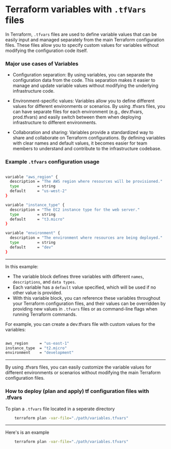 # Terraform variables with `.tfVars` files

In Terraform, `.tfvars` files are used to define variable values that can be easily input and managed separately from the main Terraform configuration files. These files allow you to specify custom values for variables without modifying the configuration code itself.

### Major use cases of Variables
-  Configuration separation: By using variables, you can separate the configuration data from the code. This separation makes it easier to manage and update variable values without modifying the underlying infrastructure code.

- Environment-specific values: Variables allow you to define different values for different environments or scenarios. By using .tfvars files, you can have separate files for each environment (e.g., dev.tfvars, prod.tfvars) and easily switch between them when deploying infrastructure to different environments.

- Collaboration and sharing: Variables provide a standardized way to share and collaborate on Terraform configurations. By defining variables with clear names and default values, it becomes easier for team members to understand and contribute to the infrastructure codebase.

### Example `.tfvars` configuration usage

```sh

variable "aws_region" {
  description = "The AWS region where resources will be provisioned."
  type        = string
  default     = "us-west-2"
}

variable "instance_type" {
  description = "The EC2 instance type for the web server."
  type        = string
  default     = "t3.micro"
}

variable "environment" {
  description = "The environment where resources are being deployed."
  type        = string
  default     = "dev"
}

```
---
In this example:

- The variable block defines three variables with different `names`, `descriptions`, and `data types`.
- Each variable has a `default` value specified, which will be used if no other value is provided.
-  With this variable block, you can reference these variables throughout your Terraform configuration files, and their values can be overridden by providing new values in `.tfvars` files or as command-line flags when running Terraform commands.

For example, you can create a dev.tfvars file with custom values for the variables:

```sh

aws_region     = "us-east-1"
instance_type  = "t2.micro"
environment    = "development"

```
---

By using .tfvars files, you can easily customize the variable values for different environments or scenarios without modifying the main Terraform configuration files.

### How to deploy (plan and apply) tf configuration files with .tfvars

To plan a `.tfvars` file located in a seperate directory

```sh
    terraform plan -var-file="./path/variables.tfvars"
```
---

Here's is an example

```sh
    terraform plan -var-file="./path/variables.tfvars"
```